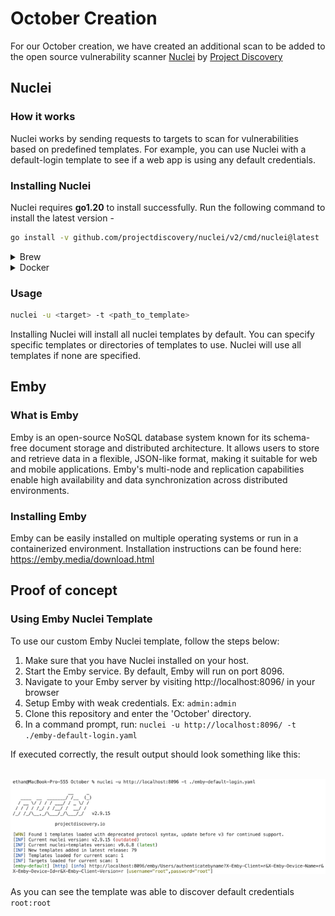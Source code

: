 # October Creation

For our October creation, we have created an additional scan to be added to the open source vulnerability scanner [Nuclei](https://github.com/projectdiscovery/nuclei) by [Project Discovery](https://github.com/projectdiscovery)

## Nuclei
### How it works
Nuclei works by sending requests to targets to scan for vulnerabilities based on predefined templates. For example, you can use Nuclei with a default-login template to see if a web app is using any default credentials.

### Installing Nuclei
Nuclei requires **go1.20** to install successfully. Run the following command to install the latest version -

```sh
go install -v github.com/projectdiscovery/nuclei/v2/cmd/nuclei@latest
```

<details>
  <summary>Brew</summary>

  ```sh
  brew install nuclei
  ```
</details>
<details>
  <summary>Docker</summary>

  ```sh
  docker pull projectdiscovery/nuclei:latest
  ```
</details>

### Usage
```sh
nuclei -u <target> -t <path_to_template>
```

Installing Nuclei will install all nuclei templates by default. You can specify specific templates or directories of templates to use. Nuclei will use all templates if none are specified.

## Emby
### What is Emby

Emby is an open-source NoSQL database system known for its schema-free document storage and distributed architecture. It allows users to store and retrieve data in a flexible, JSON-like format, making it suitable for web and mobile applications. Emby's multi-node and replication capabilities enable high availability and data synchronization across distributed environments.

### Installing Emby

Emby can be easily installed on multiple operating systems or run in a containerized environment. Installation instructions can be found here: https://emby.media/download.html

## Proof of concept 

### Using Emby Nuclei Template

To use our custom Emby Nuclei template, follow the steps below:

1. Make sure that you have Nuclei installed on your host.
2. Start the Emby service. By default, Emby will run on port 8096.
3. Navigate to your Emby server by visiting http://localhost:8096/ in your browser
4. Setup Emby with weak credentials. Ex: ```admin:admin```
5. Clone this repository and enter the 'October' directory.
6. In a command prompt, run: ```nuclei -u http://localhost:8096/ -t ./emby-default-login.yaml ```

If executed correctly, the result output should look something like this:<br />
<br />

![](./october_creation.png)
<br />
<br />
As you can see the template was able to discover default credentials `root:root`